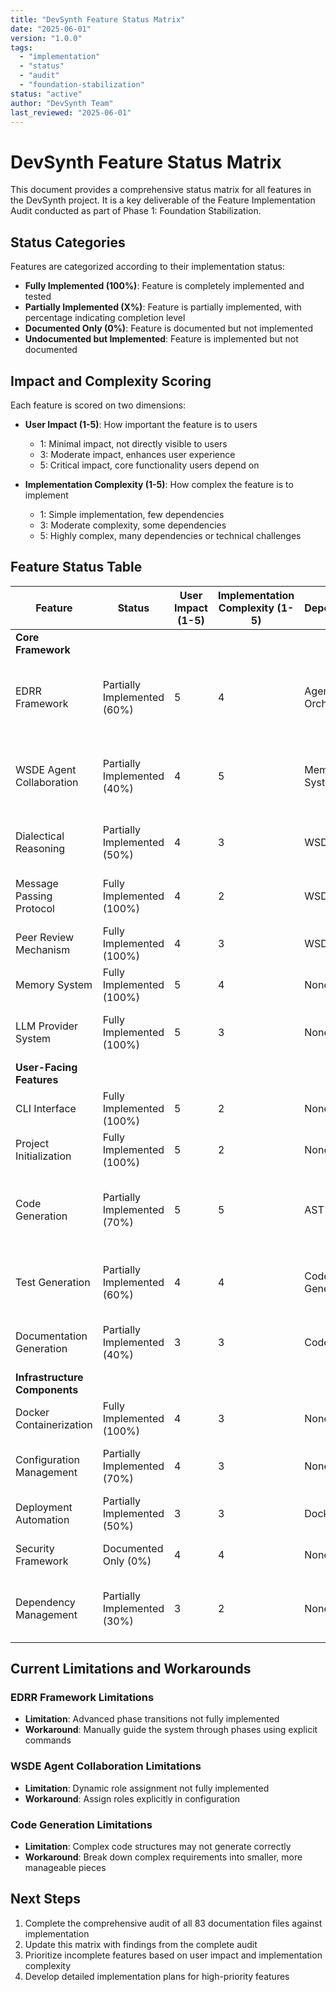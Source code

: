 ```yaml
---
title: "DevSynth Feature Status Matrix"
date: "2025-06-01"
version: "1.0.0"
tags:
  - "implementation"
  - "status"
  - "audit"
  - "foundation-stabilization"
status: "active"
author: "DevSynth Team"
last_reviewed: "2025-06-01"
---
```


# DevSynth Feature Status Matrix

This document provides a comprehensive status matrix for all features in the DevSynth project. It is a key deliverable of the Feature Implementation Audit conducted as part of Phase 1: Foundation Stabilization.

## Status Categories

Features are categorized according to their implementation status:

- **Fully Implemented (100%)**: Feature is completely implemented and tested
- **Partially Implemented (X%)**: Feature is partially implemented, with percentage indicating completion level
- **Documented Only (0%)**: Feature is documented but not implemented
- **Undocumented but Implemented**: Feature is implemented but not documented

## Impact and Complexity Scoring

Each feature is scored on two dimensions:

- **User Impact (1-5)**: How important the feature is to users
  - 1: Minimal impact, not directly visible to users
  - 3: Moderate impact, enhances user experience
  - 5: Critical impact, core functionality users depend on

- **Implementation Complexity (1-5)**: How complex the feature is to implement
  - 1: Simple implementation, few dependencies
  - 3: Moderate complexity, some dependencies
  - 5: Highly complex, many dependencies or technical challenges

## Feature Status Table

| Feature | Status | User Impact (1-5) | Implementation Complexity (1-5) | Dependencies | Owner | Notes |
|---------|--------|-------------------|--------------------------------|--------------|-------|-------|
| **Core Framework** |
| EDRR Framework | Partially Implemented (60%) | 5 | 4 | Agent Orchestration | | Core phase transitions implemented, advanced features pending |
| WSDE Agent Collaboration | Partially Implemented (40%) | 4 | 5 | Memory System | | Basic collaboration working, advanced features pending |
| Dialectical Reasoning | Partially Implemented (50%) | 4 | 3 | WSDE Model | | Framework defined, implementation in progress |
| Message Passing Protocol | Fully Implemented (100%) | 4 | 2 | WSDE Model | | Enables structured agent communication |
| Peer Review Mechanism | Fully Implemented (100%) | 4 | 3 | WSDE Model | | Systematic review of agent outputs |
| Memory System | Fully Implemented (100%) | 5 | 4 | None | | Complete with ChromaDB integration |
| LLM Provider System | Fully Implemented (100%) | 5 | 3 | None | | Multiple backend support implemented |
| **User-Facing Features** |
| CLI Interface | Fully Implemented (100%) | 5 | 2 | None | | All commands implemented and tested |
| Project Initialization | Fully Implemented (100%) | 5 | 2 | None | | Complete with configuration options |
| Code Generation | Partially Implemented (70%) | 5 | 5 | AST Analysis | | Basic generation working, advanced features pending |
| Test Generation | Partially Implemented (60%) | 4 | 4 | Code Generation | | Unit test generation working, integration tests pending |
| Documentation Generation | Partially Implemented (40%) | 3 | 3 | Code Analysis | | Basic documentation generation implemented |
| **Infrastructure Components** |
| Docker Containerization | Fully Implemented (100%) | 4 | 3 | None | | Dockerfile and Compose provided |
| Configuration Management | Partially Implemented (70%) | 4 | 3 | None | | Environment-specific templates available |
| Deployment Automation | Partially Implemented (50%) | 3 | 3 | Docker | | Basic Docker Compose workflows |
| Security Framework | Documented Only (0%) | 4 | 4 | None | | Planned for Month 3 implementation |
| Dependency Management | Partially Implemented (30%) | 3 | 2 | None | | Basic management implemented, optimization pending |

## Current Limitations and Workarounds

### EDRR Framework Limitations
- **Limitation**: Advanced phase transitions not fully implemented
- **Workaround**: Manually guide the system through phases using explicit commands

### WSDE Agent Collaboration Limitations
- **Limitation**: Dynamic role assignment not fully implemented
- **Workaround**: Assign roles explicitly in configuration

### Code Generation Limitations
- **Limitation**: Complex code structures may not generate correctly
- **Workaround**: Break down complex requirements into smaller, more manageable pieces

## Next Steps

1. Complete the comprehensive audit of all 83 documentation files against implementation
2. Update this matrix with findings from the complete audit
3. Prioritize incomplete features based on user impact and implementation complexity
4. Develop detailed implementation plans for high-priority features
